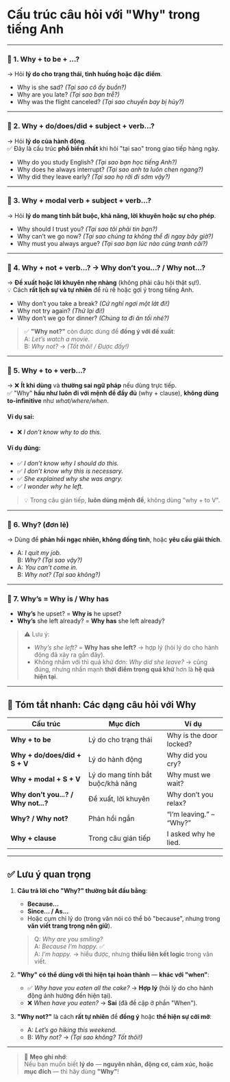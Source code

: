 # Cấu trúc câu hỏi với "Why" trong tiếng Anh

---

### 🔹 1. **Why + to be + ...?**  
→ Hỏi **lý do cho trạng thái, tình huống hoặc đặc điểm**.

- Why is she sad? *(Tại sao cô ấy buồn?)*  
- Why are you late? *(Tại sao bạn trễ?)*  
- Why was the flight canceled? *(Tại sao chuyến bay bị hủy?)*

---

### 🔹 2. **Why + do/does/did + subject + verb...?**  
→ Hỏi **lý do của hành động**.  
✅ Đây là cấu trúc **phổ biến nhất** khi hỏi "tại sao" trong giao tiếp hàng ngày.

- Why do you study English? *(Tại sao bạn học tiếng Anh?)*  
- Why does he always interrupt? *(Tại sao anh ta luôn chen ngang?)*  
- Why did they leave early? *(Tại sao họ rời đi sớm vậy?)*

---

### 🔹 3. **Why + modal verb + subject + verb...?**  
→ Hỏi **lý do mang tính bắt buộc, khả năng, lời khuyên hoặc sự cho phép**.

- Why should I trust you? *(Tại sao tôi phải tin bạn?)*  
- Why can’t we go now? *(Tại sao chúng ta không thể đi ngay bây giờ?)*  
- Why must you always argue? *(Tại sao bạn lúc nào cũng tranh cãi?)*

---

### 🔹 4. **Why + not + verb...?** → **Why don’t you...? / Why not...?**  
→ **Đề xuất hoặc lời khuyên nhẹ nhàng** (không phải câu hỏi thật sự!).  
💡 Cách **rất lịch sự và tự nhiên** để rủ rê hoặc gợi ý trong tiếng Anh.

- Why don’t you take a break? *(Cứ nghỉ ngơi một lát đi!)*  
- Why not try again? *(Thử lại đi!)*  
- Why don’t we go for dinner? *(Chúng ta đi ăn tối nhé?)*

> ✅ **"Why not?"** còn được dùng để **đồng ý với đề xuất**:  
> A: *Let’s watch a movie.*  
> B: *Why not?* → *(Tốt thôi! / Được đấy!)*

---

### 🔹 5. **Why + to + verb...?**  
→ ❌ **Ít khi dùng** và **thường sai ngữ pháp** nếu dùng trực tiếp.  
✅ "Why" **hầu như luôn đi với mệnh đề đầy đủ** (why + clause), **không dùng to-infinitive** như *what/where/when*.

#### Ví dụ sai:
- ❌ *I don’t know why to do this.*

#### Ví dụ đúng:
- ✅ *I don’t know why I should do this.*  
- ✅ *I don’t know why this is necessary.*  
- ✅ *She explained why she was angry.*  
- ✅ *I wonder why he left.*

> 💡 Trong câu gián tiếp, **luôn dùng mệnh đề**, không dùng "why + to V".

---

### 🔹 6. **Why? (đơn lẻ)**  
→ Dùng để **phản hồi ngạc nhiên, không đồng tình**, hoặc **yêu cầu giải thích**.

- A: *I quit my job.*  
  B: *Why?* *(Tại sao vậy?)*  
- A: *You can’t come in.*  
  B: *Why not?* *(Tại sao không?)*

---

### 🔹 7. **Why’s = Why is / Why has**

- **Why’s** he upset? = **Why is** he upset?  
- **Why’s** she left already? = **Why has** she left already?

> ⚠️ Lưu ý:  
> - *Why’s she left?* = **Why has she left?** → hợp lý (hỏi lý do cho hành động đã xảy ra gần đây).  
> - Không nhầm với thì quá khứ đơn: *Why did she leave?* → cũng đúng, nhưng nhấn mạnh **thời điểm trong quá khứ** hơn là **hệ quả hiện tại**.

---

## 📌 Tóm tắt nhanh: Các dạng câu hỏi với **Why**

| Cấu trúc | Mục đích | Ví dụ |
|--------|--------|------|
| **Why + to be** | Lý do cho trạng thái | Why is the door locked? |
| **Why + do/does/did + S + V** | Lý do hành động | Why did you cry? |
| **Why + modal + S + V** | Lý do mang tính bắt buộc/khả năng | Why must we wait? |
| **Why don’t you...? / Why not...?** | Đề xuất, lời khuyên | Why don’t you relax? |
| **Why? / Why not?** | Phản hồi ngắn | “I’m leaving.” – “Why?” |
| **Why + clause** | Trong câu gián tiếp | I asked why he lied. |

---

## ✅ Lưu ý quan trọng

1. **Câu trả lời cho "Why?" thường bắt đầu bằng**:  
   - **Because...**  
   - **Since... / As...**  
   - Hoặc cụm chỉ lý do (trong văn nói có thể bỏ "because", nhưng trong **văn viết trang trọng nên giữ**).  
   > Q: *Why are you smiling?*  
   > A: *Because I’m happy.* ✅  
   > A: *I’m happy.* → hiểu được, nhưng **thiếu liên kết logic** trong văn viết.

2. **"Why" có thể dùng với thì hiện tại hoàn thành** — **khác với "when"**:  
   - ✅ *Why have you eaten all the cake?* → **Hợp lý** (hỏi lý do cho hành động ảnh hưởng đến hiện tại).  
   - ❌ *When have you eaten?* → **Sai** (đã đề cập ở phần "When").

3. **"Why not?"** là cách **rất tự nhiên** để **đồng ý** hoặc **thể hiện sự cởi mở**:  
   - A: *Let’s go hiking this weekend.*  
   - B: *Why not?* → *(Tại sao không? Tốt thôi!)*

---

> 💬 **Mẹo ghi nhớ**:  
> Nếu bạn muốn biết **lý do** — **nguyên nhân, động cơ, cảm xúc, hoặc mục đích** — thì hãy dùng **"Why"**!